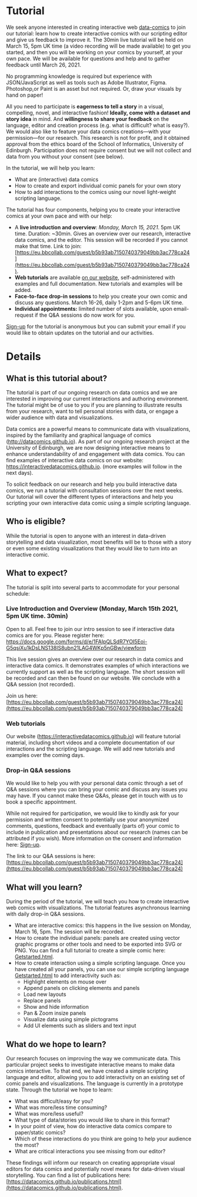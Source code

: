 # Tutorial

We seek anyone interested in creating interactive web [data-comics](http://interactivedatacomics.github.io) to join our tutorial: learn how to create interactive comics with our scripting editor and give us feedback to improve it. The 30min live tutorial will be held on March 15, 5pm UK time (a video recording will be made available) to get you started, and then you will be working on your comics by yourself, at your own pace. We will be available for questions and help and to gather feedback until March 26, 2021.

No programming knowledge is required but experience with JSON/JavaScript as well as tools such as Adobe Illustrator, Figma. Photoshop,or Paint is an asset but not required. Or, draw your visuals by hand on paper! 

All you need to participate is **eagerness to tell a story** in a visual, compelling, novel, and interactive fashion! **Ideally, come with a dataset and story idea** in mind. And **willingness to share your feedback** on the language, editor and creation process (e.g. what is difficult? what is easy?). We would also like to feature your data comics creations—with your permission—for our research.  This research is not for profit, and it obtained approval  from the ethics board of the School of Informatics, University of Edinburgh. Participation does not require consent but we will not collect and data from you without your consent (see below).

In the tutorial, we will help you learn: 

* What are (interactive) data comics
* How to create and export individual comic panels for your own story
* How to add interactions to the comics using our novel light-weight scripting language.  

The tutorial has four components, helping you to create your interactive comics at your own pace and with our help:

* A **live introduction and overview**: _Monday, March 15, 2021_. 5pm UK time. Duration: ~30min. Gives an overview over our research, interactive data comics, and the editor. This session will be recorded if you cannot make that time. Link to join: [https://eu.bbcollab.com/guest/b5b93ab7150740379049bb3ac778ca24](https://eu.bbcollab.com/guest/b5b93ab7150740379049bb3ac778ca24).
* **Web tutorials** are available [on our website](http://interactivedatacomics.github.io), self-administered with examples and full documentation. New tutorials and examples will be added.
* **Face-to-face drop-in sessions** to help you create your own comic and discuss any questions. March 16-26, daily 1-2pm and 5-6pm UK time. 
* **Individual appointments:** limited number of slots available, upon email-request if the Q&A sessions do now work for you. 

[Sign-up](https://forms.office.com/Pages/ResponsePage.aspx?id=sAafLmkWiUWHiRCgaTTcYT454c7pHApDjrGpFCScNM9UMzVaUERaSjA1VjcwSlpENEdKUlNBMEo0Ti4u) for the tutorial is anonymous but you can submit your email if you would like to obtain updates on the tutorial and our activities. 

# Details

## What is this tutorial about?
The tutorial is part of our ongoing research on data comics and we are interested in improving our current interactions and authoring environment. The tutorial might be of use to you if you are planning to illustrate results from your research, want to tell personal stories with data, or engage a wider audience with data and visualizations.

Data comics are a powerful means to communicate data with visualizations, inspired by the familiarity and graphical language of comics (http://datacomics.github.io). As part of our ongoing research project at the University of Edinburgh, we are now designing interactive means to enhance understandability of and engagement with data comics. You can find examples of interactive data comics on our website: https://interactivedatacomics.github.io. (more examples will follow in the next days).

To solicit feedback on our research and help you build interactive data comics, we run a tutorial with consultation sessions over the next weeks. Our tutorial will cover the different types of interactions and help you scripting your own interactive data comic using a simple scripting language.

## Who is eligible?
While the tutorial is open to anyone with an interest in data-driven storytelling and data visualization, most benefits will be to those with a story or even some existing visualizations that they would like to turn into an interactive comic.


## What to expect?
The tutorial is split into several parts to accommodate for your personal schedule: 

### Live Introduction and Overview (Monday, March 15th 2021, 5pm UK time. 30min)

Open to all. Feel free to join our intro session to see if interactive data comics are for you.
Please register here: https://docs.google.com/forms/d/e/1FAIpQLSdR7YOI5Eoi-G5qsiXu1kDsLNS138lS8ubn21LAG4WKp5nGBw/viewform

This live session gives an overview over our research in data comics and interactive data comics. It demonstrates examples of which interactions we currently support as well as the scripting language. The short session will be recorded and can then be found on our website. We conclude with a Q&A session (not recorded). 

Join us here: [https://eu.bbcollab.com/guest/b5b93ab7150740379049bb3ac778ca24](https://eu.bbcollab.com/guest/b5b93ab7150740379049bb3ac778ca24)


### Web tutorials

Our website (https://interactivedatacomics.github.io) will feature tutorial material, including short videos and a complete documentation of our interactions and the scripting language. We will add new tutorials and examples over the coming days.


### Drop-in Q&A sessions

We would like to help you with your personal data comic through a set of Q&A sessions where you can bring your comic and discuss any issues you may have. If you cannot make these Q&As, please get in touch with us to book a specific appointment. 

While not required for participation, we would like to kindly ask for your permission and written consent to potentially use your anonymized comments, questions, feedback and eventually (parts of) your comic to include in publication and presentations about our research (names can be attributed if you wish). More information on the consent and information here: [Sign-up](https://forms.office.com/Pages/ResponsePage.aspx?id=sAafLmkWiUWHiRCgaTTcYT454c7pHApDjrGpFCScNM9UMzVaUERaSjA1VjcwSlpENEdKUlNBMEo0Ti4u). 

The link to our Q&A sessions is here: [https://eu.bbcollab.com/guest/b5b93ab7150740379049bb3ac778ca24](https://eu.bbcollab.com/guest/b5b93ab7150740379049bb3ac778ca24)


## What will you learn?
During the period of the tutorial, we will teach you how to create interactive web comics with visualizations. The tutorial features asynchronous learning with daily drop-in Q&A sessions. 

* What are interactive comics: this happens in the live session on Monday, March 16, 5pm. The session will be recorded. 
* How to create the individual panels: panels are created using vector graphic programs or other tools and need to be exported into SVG or PNG. You can find a full  tutorial to create a simple comic here: [Getstarted.html](https://interactivedatacomics.github.io/getstarted.html).
* How to create interaction using a simple scripting language. Once you have created all your panels, you can use our simple scripting language [Getstarted.html](https://interactivedatacomics.github.io/getstarted.html) to add interactivity such as: 
  * Highlight elements on mouse over
  * Append panels on clicking elements and panels
  * Load new layouts
  * Replace panels
  * Show and hide information
  * Pan & Zoom insize panels
  * Visualize data using simple pictograms
  * Add UI elements such as sliders and text input

## What do we hope to learn? 

Our research focuses on improving the way we communicate data. This particular project seeks to investigate interactive means to make data comics interactive. To that end, we have created a simple scripting language and editor, allowing you to add interactivity on an existing set of comic panels and visualizations. The language is currently in a prototype state. Through the tutorial we hope to learn: 
* What was difficult/easy for you?
* What was more/less time consuming?
* What was more/less useful?
* What type of data/stories you would like to share in this format?
* In your point of view, how do interactive data comics compare to paper/static comics?
* Which of these interactions do you think are going to help your audience the most?
* What are critical interactions you see missing from our editor?

These findings will inform our research on creating appropriate visual editors for data comics and potentially novel means for data-driven visual storytelling. You can find a list of publications here: [https://datacomics.github.io/publications.html](https://datacomics.github.io/publications.html).


